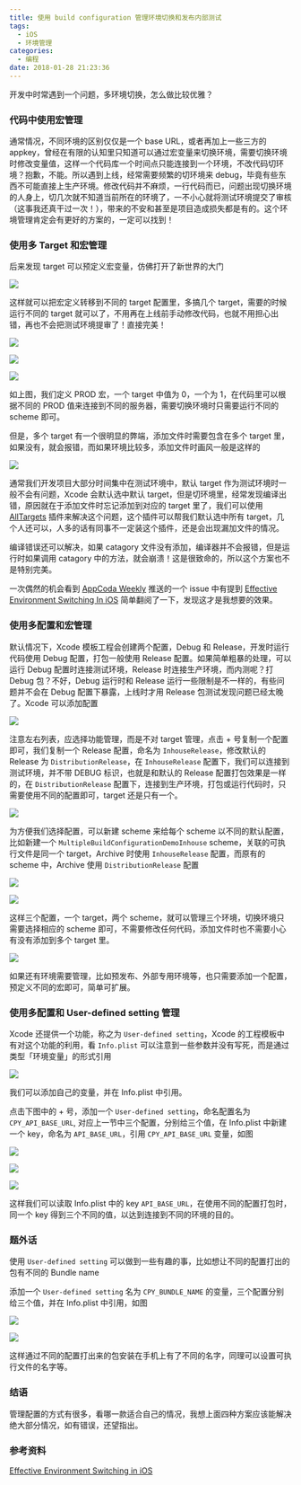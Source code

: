 ```yaml
---
title: 使用 build configuration 管理环境切换和发布内部测试
tags:
  - iOS
  - 环境管理
categories:
  - 编程
date: 2018-01-28 21:23:36
---
```


开发中时常遇到一个问题，多环境切换，怎么做比较优雅？

<!-- more -->

### 代码中使用宏管理

通常情况，不同环境的区别仅仅是一个 base URL，或者再加上一些三方的 appkey，曾经在有限的认知里只知道可以通过宏变量来切换环境，需要切换环境时修改变量值，这样一个代码库一个时间点只能连接到一个环境，不改代码切环境？抱歉，不能。所以遇到上线，经常需要频繁的切环境来 debug，毕竟有些东西不可能直接上生产环境。修改代码并不麻烦，一行代码而已，问题出现切换环境的人身上，切几次就不知道当前所在的环境了，一不小心就将测试环境提交了审核（这事我还真干过一次！），带来的不安和甚至是项目造成损失都是有的。这个环境管理肯定会有更好的方案的，一定可以找到！

### 使用多 Target 和宏管理

后来发现 target 可以预定义宏变量，仿佛打开了新世界的大门

![](https://ws4.sinaimg.cn/large/006tNc79ly1fnwnmj0y2jj31ao070ab7.jpg)

这样就可以把宏定义转移到不同的 target 配置里，多搞几个 target，需要的时候运行不同的 target 就可以了，不用再在上线前手动修改代码，也就不用担心出错，再也不会把测试环境提审了！直接完美！

![](https://ws2.sinaimg.cn/large/006tNc79ly1fnwnpddoo0j31ai078q47.jpg)

![](https://ws2.sinaimg.cn/large/006tNc79ly1fnwnpr8chnj31au074wfs.jpg)

![](https://ws3.sinaimg.cn/large/006tNc79ly1fnwnrj08arj30go0600to.jpg)


如上图，我们定义 PROD 宏，一个 target 中值为 0，一个为 1，在代码里可以根据不同的 PROD 值来连接到不同的服务器，需要切换环境时只需要运行不同的 scheme 即可。

但是，多个 target 有一个很明显的弊端，添加文件时需要包含在多个 target 里，如果没有，就会报错，而如果环境比较多，添加文件时画风一般是这样的

![](https://ws4.sinaimg.cn/large/006tNc79ly1fnwnup2j67j31k01260zw.jpg)

通常我们开发项目大部分时间集中在测试环境中，默认 target 作为测试环境时一般不会有问题，Xcode 会默认选中默认 target，但是切环境里，经常发现编译出错，原因就在于添加文件时忘记添加到对应的 target 里了，我们可以使用 [AllTargets](https://github.com/poboke/AllTargets) 插件来解决这个问题，这个插件可以帮我们默认选中所有 target，几个人还可以，人多的话有同事不一定装这个插件，还是会出现漏加文件的情况。

编译错误还可以解决，如果 catagory 文件没有添加，编译器并不会报错，但是运行时如果调用 catagory 中的方法，就会崩溃！这是很致命的，所以这个方案也不是特别完美。

一次偶然的机会看到 [AppCoda Weekly](http://digest.appcoda.com/) 推送的一个 issue 中有提到 [Effective Environment Switching In iOS](https://blog.usejournal.com/effective-environment-switching-in-ios-6df0b08e9556) 简单翻阅了一下，发现这才是我想要的效果。

### 使用多配置和宏管理

默认情况下，Xcode 模板工程会创建两个配置，Debug 和 Release，开发时运行代码使用 Debug 配置，打包一般使用 Release 配置。如果简单粗暴的处理，可以运行 Debug 配置时连接测试环境，Release 时连接生产环境，而内测呢？打 Debug 包？不好，Debug 运行时和 Release 运行一些限制是不一样的，有些问题并不会在 Debug 配置下暴露，上线时才用 Release 包测试发现问题已经太晚了。Xcode 可以添加配置

![](https://ws2.sinaimg.cn/large/006tNc79ly1fnwozy56hqj30zk0lldl2.jpg)

注意左右列表，应选择功能管理，而是不对 target 管理，点击 + 号复制一个配置即可，我们复制一个 Release 配置，命名为 `InhouseRelease`，修改默认的 Release 为 `DistributionRelease`，在 `InhouseRelease` 配置下，我们可以连接到测试环境，并不带 DEBUG 标识，也就是和默认的 Release 配置打包效果是一样的，在 `DistributionRelease` 配置下，连接到生产环境，打包或运行代码时，只需要使用不同的配置即可，target 还是只有一个。

![](https://ws2.sinaimg.cn/large/006tNc79ly1fnwomhtie2j30nd048aal.jpg)

为方便我们选择配置，可以新建 scheme 来给每个 scheme 以不同的默认配置，比如新建一个 `MultipleBuildConfigurationDemoInhouse` scheme，关联的可执行文件是同一个 target，Archive 时使用 `InhouseRelease` 配置，而原有的 scheme 中，Archive 使用 `DistributionRelease` 配置

![](https://ws1.sinaimg.cn/large/006tNc79ly1fnwor9yjwoj30ow0e0wfo.jpg)

![](https://ws4.sinaimg.cn/large/006tNc79ly1fnwoia5nk5j30ow0e0q43.jpg)

这样三个配置，一个 target，两个 scheme，就可以管理三个环境，切换环境只需要选择相应的 scheme 即可，不需要修改任何代码，添加文件时也不需要小心有没有添加到多个 target 里。

![](https://ws1.sinaimg.cn/large/006tNc79ly1fnwouq99nlj308n030aab.jpg)

如果还有环境需要管理，比如预发布、外部专用环境等，也只需要添加一个配置，预定义不同的宏即可，简单可扩展。

### 使用多配置和 User-defined setting 管理

Xcode 还提供一个功能，称之为 `User-defined setting`，Xcode 的工程模板中有对这个功能的利用，看 `Info.plist` 可以注意到一些参数并没有写死，而是通过类型「环境变量」的形式引用

![](https://ws3.sinaimg.cn/large/006tNc79ly1fnwp4gej58j30zk0ll794.jpg)


我们可以添加自己的变量，并在 Info.plist 中引用。

点击下图中的 + 号，添加一个 `User-defined setting`，命名配置名为 `CPY_API_BASE_URL`, 对应上一节中三个配置，分别给三个值，在 Info.plist 中新建一个 key，命名为 `API_BASE_URL`，引用 `CPY_API_BASE_URL` 变量，如图

![](https://ws2.sinaimg.cn/large/006tNc79ly1fnwprys7vbj30zk0llagb.jpg)

![](https://ws2.sinaimg.cn/large/006tNc79ly1fnwppu0efkj30mn021dg5.jpg)

![](https://ws2.sinaimg.cn/large/006tNc79ly1fnwpl3dsqej30zk0ll0xc.jpg)

这样我们可以读取 Info.plist 中的 key `API_BASE_URL`，在使用不同的配置打包时，同一个 key 得到三个不同的值，以达到连接到不同的环境的目的。

### 题外话

使用 `User-defined setting` 可以做到一些有趣的事，比如想让不同的配置打出的包有不同的 Bundle name

添加一个 `User-defined setting` 名为 `CPY_BUNDLE_NAME` 的变量，三个配置分别给三个值，并在 Info.plist 中引用，如图

![](https://ws4.sinaimg.cn/large/006tNc79ly1fnwpbm2pycj30ho023q33.jpg)

![](https://ws1.sinaimg.cn/large/006tNc79ly1fnwpcyzkdbj30zk0lln21.jpg)

这样通过不同的配置打出来的包安装在手机上有了不同的名字，同理可以设置可执行文件的名字等。

### 结语

管理配置的方式有很多，看哪一款适合自己的情况，我想上面四种方案应该能解决绝大部分情况，如有错误，还望指出。

### 参考资料

[Effective Environment Switching in iOS](https://blog.usejournal.com/effective-environment-switching-in-ios-6df0b08e9556)

